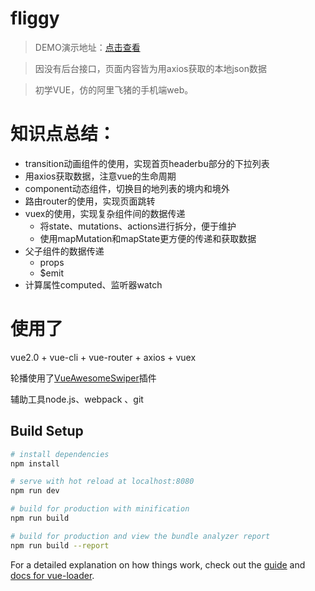 # fliggy

> DEMO演示地址：[点击查看](http://classical.yancx.cn/fliggy)

> 因没有后台接口，页面内容皆为用axios获取的本地json数据

> 初学VUE，仿的阿里飞猪的手机端web。



# 知识点总结：

- transition动画组件的使用，实现首页headerbu部分的下拉列表
- 用axios获取数据，注意vue的生命周期
- component动态组件，切换目的地列表的境内和境外
- 路由router的使用，实现页面跳转
- vuex的使用，实现复杂组件间的数据传递
  - 将state、mutations、actions进行拆分，便于维护
  - 使用mapMutation和mapState更方便的传递和获取数据
- 父子组件的数据传递
  - props
  - $emit
- 计算属性computed、监听器watch



# 使用了

 vue2.0 + vue-cli + vue-router + axios + vuex

 轮播使用了[VueAwesomeSwiper](https://github.com/surmon-china/vue-awesome-swiper)插件

 辅助工具node.js、webpack 、git

## Build Setup

``` bash
# install dependencies
npm install

# serve with hot reload at localhost:8080
npm run dev

# build for production with minification
npm run build

# build for production and view the bundle analyzer report
npm run build --report
```

For a detailed explanation on how things work, check out the [guide](http://vuejs-templates.github.io/webpack/) and [docs for vue-loader](http://vuejs.github.io/vue-loader).
